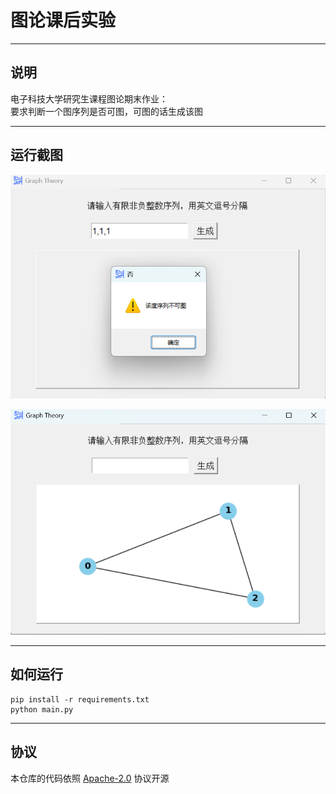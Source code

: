 # 图论课后实验

---

## 说明

电子科技大学研究生课程图论期末作业：<br/>
要求判断一个图序列是否可图，可图的话生成该图

---

## 运行截图
![运行截图1](screenshot/运行截图-%5B1,1,1%5D不是图序列.png)

![运行截图2](screenshot/运行截图-%5B2,2,2%5D是图序列.png)


---

## 如何运行

```shell
pip install -r requirements.txt
python main.py
```

---
## 协议
本仓库的代码依照 [Apache-2.0](LICENSE) 协议开源

